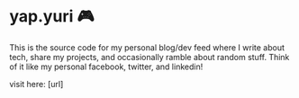 # yap.yuri 🎮

This is the source code for my personal blog/dev feed where I write about tech, share  my projects, and occasionally ramble about random stuff. Think of it like my personal facebook, twitter, and linkedin!

visit here: [url]

